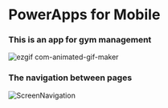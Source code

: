 # PowerApps for Mobile

### This is an app for gym management

![ezgif com-animated-gif-maker](https://github.com/tguimas/Portfolio/assets/115223702/491e338c-48a0-4660-b9ba-0d55212e1a46)

### The navigation between pages 

![ScreenNavigation](https://github.com/tguimas/Portfolio/assets/115223702/e588a5c7-6070-48ca-b0eb-b59afc7dc189)
